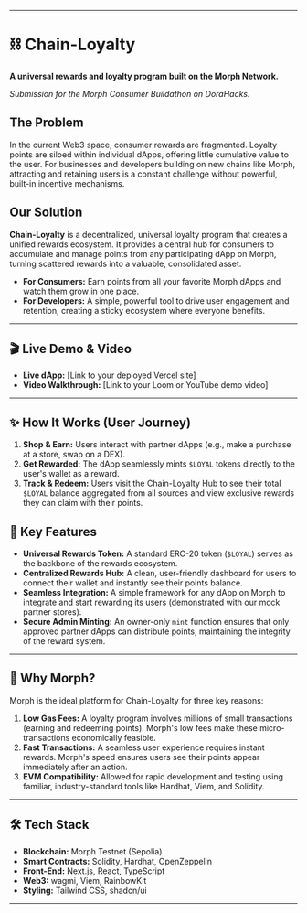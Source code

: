 
---
# ⛓️ Chain-Loyalty

**A universal rewards and loyalty program built on the Morph Network.**

*Submission for the Morph Consumer Buildathon on DoraHacks.*

## The Problem

In the current Web3 space, consumer rewards are fragmented. Loyalty points are siloed within individual dApps, offering little cumulative value to the user. For businesses and developers building on new chains like Morph, attracting and retaining users is a constant challenge without powerful, built-in incentive mechanisms.

## Our Solution

**Chain-Loyalty** is a decentralized, universal loyalty program that creates a unified rewards ecosystem. It provides a central hub for consumers to accumulate and manage points from any participating dApp on Morph, turning scattered rewards into a valuable, consolidated asset.

* **For Consumers:** Earn points from all your favorite Morph dApps and watch them grow in one place.
* **For Developers:** A simple, powerful tool to drive user engagement and retention, creating a sticky ecosystem where everyone benefits.

---
## 🎬 Live Demo & Video

* **Live dApp:** [Link to your deployed Vercel site]
* **Video Walkthrough:** [Link to your Loom or YouTube demo video]

---
## ✨ How It Works (User Journey)

1.  **Shop & Earn:** Users interact with partner dApps (e.g., make a purchase at a store, swap on a DEX).
2.  **Get Rewarded:** The dApp seamlessly mints `$LOYAL` tokens directly to the user's wallet as a reward.
3.  **Track & Redeem:** Users visit the Chain-Loyalty Hub to see their total `$LOYAL` balance aggregated from all sources and view exclusive rewards they can claim with their points.

## 🚀 Key Features

* **Universal Rewards Token:** A standard ERC-20 token (`$LOYAL`) serves as the backbone of the rewards ecosystem.
* **Centralized Rewards Hub:** A clean, user-friendly dashboard for users to connect their wallet and instantly see their points balance.
* **Seamless Integration:** A simple framework for any dApp on Morph to integrate and start rewarding its users (demonstrated with our mock partner stores).
* **Secure Admin Minting:** An owner-only `mint` function ensures that only approved partner dApps can distribute points, maintaining the integrity of the reward system.

---
## 💜 Why Morph?

Morph is the ideal platform for Chain-Loyalty for three key reasons:

1.  **Low Gas Fees:** A loyalty program involves millions of small transactions (earning and redeeming points). Morph's low fees make these micro-transactions economically feasible.
2.  **Fast Transactions:** A seamless user experience requires instant rewards. Morph's speed ensures users see their points appear immediately after an action.
3.  **EVM Compatibility:** Allowed for rapid development and testing using familiar, industry-standard tools like Hardhat, Viem, and Solidity.

---
## 🛠️ Tech Stack

* **Blockchain:** Morph Testnet (Sepolia)
* **Smart Contracts:** Solidity, Hardhat, OpenZeppelin
* **Front-End:** Next.js, React, TypeScript
* **Web3:** wagmi, Viem, RainbowKit
* **Styling:** Tailwind CSS, shadcn/ui

---


